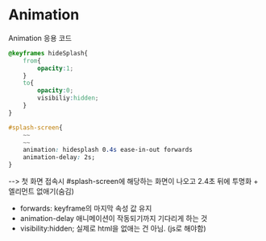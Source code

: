 # Animation



Animation 응용 코드

```css
@keyframes hideSplash{
    from{
        opacity:1;
    }
    to{
        opacity:0;
        visibiliy:hidden;
    }
}

#splash-screen{
    ~~
    ~~
    animation: hidesplash 0.4s ease-in-out forwards
    animation-delay: 2s;
}
```

--> 첫 화면 접속시 #splash-screen에 해당하는 화면이 나오고 2.4초 뒤에 투명화 + 엘리먼트 없애기(숨김)

- forwards: keyframe의 마지막 속성 값 유지
- animation-delay 애니메이션이 작동되기까지 기다리게 하는 것
- visibility:hidden; 실제로 html을 없애는 건 아님. (js로 해야함)